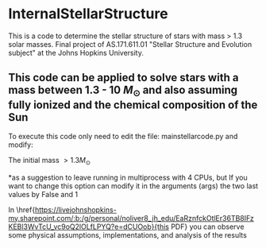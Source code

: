 # InternalStellarStructure
This is a code to determine the stellar structure of stars with mass > 1.3 solar masses. Final project of AS.171.611.01 "Stellar Structure and Evolution subject" at the Johns Hopkins University.

## This code can be applied to solve stars with a mass between 1.3 - 10 $M_{\odot}$ and also assuming fully ionized and the chemical composition of the Sun 

To execute this code only need to edit the file: mainstellarcode.py and modify:

The initial mass $> 1.3 M_{\odot}$

*as a suggestion to leave running in multiprocess with 4 CPUs, but If you want to change this option can modify it in the arguments (args) the two last values by False and 1 

In \href{https://livejohnshopkins-my.sharepoint.com/:b:/g/personal/noliver8_jh_edu/EaRznfckOtlEr36TB8IFzKEBl3WvTcU_vc9oQ2lOLfLPYQ?e=dCUOob}{this PDF} you can observe some physical assumptions, implementations, and analysis of the results
